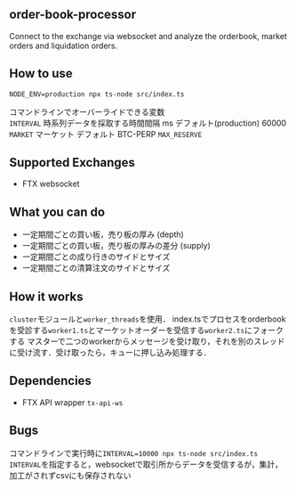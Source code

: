 ## order-book-processor
Connect to the exchange via websocket and analyze the orderbook, market orders and liquidation orders.

## How to use
`NODE_ENV=production npx ts-node src/index.ts`  

コマンドラインでオーバーライドできる変数  
`INTERVAL` 時系列データを採取する時間間隔 ms デフォルト(production) 60000
`MARKET` マーケット デフォルト BTC-PERP 
`MAX_RESERVE`

## Supported Exchanges
 - FTX websocket

## What you can do
 - 一定期間ごとの買い板，売り板の厚み (depth)
 - 一定期間ごとの買い板，売り板の厚みの差分 (supply)
 - 一定期間ごとの成り行きのサイドとサイズ
 - 一定期間ごとの清算注文のサイドとサイズ

## How it works
`cluster`モジュールと`worker_threads`を使用．
index.tsでプロセスをorderbookを受診する`worker1.ts`とマーケットオーダーを受信する`worker2.ts`にフォークする
マスターで二つのworkerからメッセージを受け取り，それを別のスレッドに受け流す．受け取ったら，キューに押し込み処理する．

## Dependencies
 - FTX API wrapper `tx-api-ws` 

## Bugs
コマンドラインで実行時に`INTERVAL=10000 npx ts-node src/index.ts`
`INTERVAL`を指定すると，websocketで取引所からデータを受信するが，集計，加工がされずcsvにも保存されない